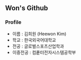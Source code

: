 ## Won's Github

### Profile
+ 이름 : 김희원 (Heewon Kim)
+ 학교 : 한국외국어대학교
+ 전공 : 글로벌스포츠산업학과
+ 이중전공 : 컴픁터전자시스템공학부

<!--
**dorahee-ee/dorahee-ee** is a ✨ _special_ ✨ repository because its `README.md` (this file) appears on your GitHub profile.

Here are some ideas to get you started:

- 🔭 I’m currently working on ...
- 🌱 I’m currently learning ...
- 👯 I’m looking to collaborate on ...
- 🤔 I’m looking for help with ...
- 💬 Ask me about ...
- 📫 How to reach me: ...
- 😄 Pronouns: ...
- ⚡ Fun fact: ...
-->
